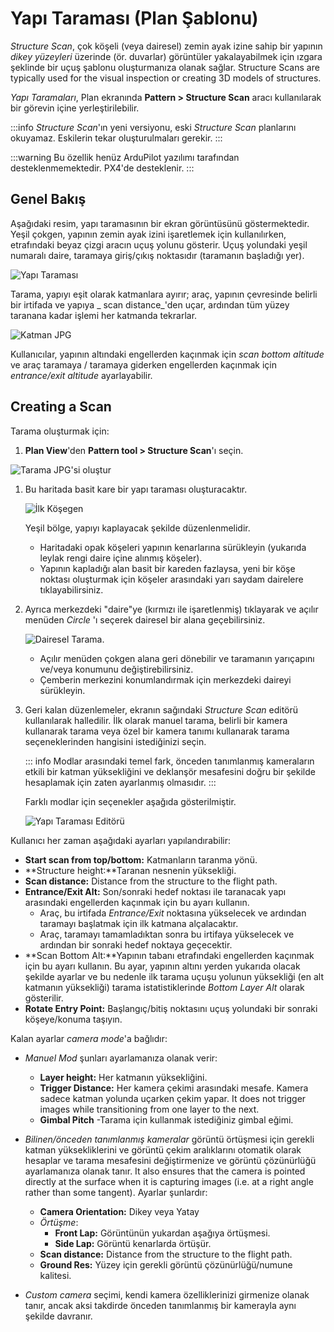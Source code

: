 # Yapı Taraması (Plan Şablonu)

_Structure Scan_, çok köşeli (veya dairesel) zemin ayak izine sahip bir yapının _dikey yüzeyleri_ üzerinde (ör. duvarlar) görüntüler yakalayabilmek için ızgara şeklinde bir uçuş şablonu oluşturmanıza olanak sağlar.
Structure Scans are typically used for the visual inspection or creating 3D models of structures.

_Yapı Taramaları_, Plan ekranında **Pattern > Structure Scan** aracı kullanılarak bir görevin içine yerleştirilebilir.

:::info
_Structure Scan_'ın yeni versiyonu, eski _Structure Scan_ planlarını okuyamaz. Eskilerin tekar oluşturulmaları gerekir.
:::

:::warning
Bu özellik henüz ArduPilot yazılımı tarafından desteklenmemektedir.
PX4'de desteklenir.
:::

## Genel Bakış

Aşağıdaki resim, yapı taramasının bir ekran görüntüsünü göstermektedir.
Yeşil çokgen, yapının zemin ayak izini işaretlemek için kullanılırken, etrafındaki beyaz çizgi aracın uçuş yolunu gösterir.
Uçuş yolundaki yeşil numaralı daire, taramaya giriş/çıkış noktasıdır (taramanın başladığı yer).

![Yapı Taraması](../../../assets/plan/structure_scan_v2/structure_scan.jpg)

Tarama, yapıyı eşit olarak katmanlara ayırır; araç, yapının çevresinde belirli bir irtifada ve yapıya \_ scan distance\_'den uçar, ardından tüm yüzey taranana kadar işlemi her katmanda tekrarlar.

![Katman JPG](../../../assets/plan/structure_scan_v2/layers.jpg)

Kullanıcılar, yapının altındaki engellerden kaçınmak için _scan bottom altitude_ ve araç taramaya / taramaya giderken engellerden kaçınmak için _entrance/exit altitude_ ayarlayabilir.

## Creating a Scan

Tarama oluşturmak için:

1. **Plan View**'den **Pattern tool > Structure Scan**'ı seçin.

![Tarama JPG'si oluştur](../../../assets/plan/structure_scan_v2/create_scan.jpg)

1. Bu haritada basit kare bir yapı taraması oluşturacaktır.

   ![İlk Köşegen](../../../assets/plan/structure_scan_v2/initial_polygon_scan.jpg)

   Yeşil bölge, yapıyı kaplayacak şekilde düzenlenmelidir.

   - Haritadaki opak köşeleri yapının kenarlarına sürükleyin (yukarıda leylak rengi daire içine alınmış köşeler).
   - Yapının kapladığı alan basit bir kareden fazlaysa, yeni bir köşe noktası oluşturmak için köşeler arasındaki yarı saydam dairelere tıklayabilirsiniz.

2. Ayrıca merkezdeki "daire"ye (kırmızı ile işaretlenmiş) tıklayarak ve açılır menüden _Circle_ 'ı seçerek dairesel bir alana geçebilirsiniz.

   ![Dairesel Tarama](../../../assets/plan/structure_scan_v2/circle_scan.jpg).

   - Açılır menüden çokgen alana geri dönebilir ve taramanın yarıçapını ve/veya konumunu değiştirebilirsiniz.
   - Çemberin merkezini konumlandırmak için merkezdeki daireyi sürükleyin.

3. Geri kalan düzenlemeler, ekranın sağındaki _Structure Scan_ editörü kullanılarak halledilir.
   İlk olarak manuel tarama, belirli bir kamera kullanarak tarama veya özel bir kamera tanımı kullanarak tarama seçeneklerinden hangisini istediğinizi seçin.

   ::: info
   Modlar arasındaki temel fark, önceden tanımlanmış kameraların etkili bir katman yüksekliğini ve deklanşör mesafesini doğru bir şekilde hesaplamak için zaten ayarlanmış olmasıdır.
   :::

   Farklı modlar için seçenekler aşağıda gösterilmiştir.

   ![Yapı Taraması Editörü](../../../assets/plan/structure_scan_v2/editor_options.jpg)

Kullanıcı her zaman aşağıdaki ayarları yapılandırabilir:

- **Start scan from top/bottom:** Katmanların taranma yönü.
- \*\*Structure height:\*\*Taranan nesnenin yüksekliği.
- **Scan distance:** Distance from the structure to the flight path.
- **Entrance/Exit Alt:** Son/sonraki hedef noktası ile taranacak yapı arasındaki engellerden kaçınmak için bu ayarı kullanın.
  - Araç, bu irtifada _Entrance/Exit_ noktasına yükselecek ve ardından taramayı başlatmak için ilk katmana alçalacaktır.
  - Araç, taramayı tamamladıktan sonra bu irtifaya yükselecek ve ardından bir sonraki hedef noktaya geçecektir.
- \*\*Scan Bottom Alt:\*\*Yapının tabanı etrafındaki engellerden kaçınmak için bu ayarı kullanın.
  Bu ayar, yapının altını yerden yukarıda olacak şekilde ayarlar ve bu nedenle ilk tarama uçuşu yolunun yüksekliği (en alt katmanın yüksekliği) tarama istatistiklerinde _Bottom Layer Alt_ olarak gösterilir.
- **Rotate Entry Point:** Başlangıç/bitiş noktasını uçuş yolundaki bir sonraki köşeye/konuma taşıyın.

Kalan ayarlar _camera mode_'a bağlıdır:

- _Manuel Mod_ şunları ayarlamanıza olanak verir:
  - **Layer height:** Her katmanın yüksekliğini.
  - **Trigger Distance:** Her kamera çekimi arasındaki mesafe.
    Kamera sadece katman yolunda uçarken çekim yapar.
    It does not trigger images while transitioning from one layer to the next.
  - **Gimbal Pitch** -Tarama için kullanmak istediğiniz gimbal eğimi.

- _Bilinen/önceden tanımlanmış kameralar_ görüntü örtüşmesi için gerekli katman yüksekliklerini ve görüntü çekim aralıklarını otomatik olarak hesaplar ve tarama mesafesini değiştirmenize ve görüntü çözünürlüğü ayarlamanıza olanak tanır.
  It also ensures that the camera is pointed directly at the surface when it is capturing images (i.e. at a right angle rather than some tangent).
  Ayarlar şunlardır:

  - **Camera Orientation:** Dikey veya Yatay
  - _Örtüşme_:
    - **Front Lap:** Görüntünün yukardan aşağıya örtüşmesi.
    - **Side Lap:** Görüntü kenarlarda örtüşür.
  - **Scan distance:** Distance from the structure to the flight path.
  - **Ground Res:** Yüzey için gerekli görüntü çözünürlüğü/numune kalitesi.

- _Custom camera_ seçimi, kendi kamera özelliklerinizi girmenize olanak tanır, ancak aksi takdirde önceden tanımlanmış bir kamerayla aynı şekilde davranır.
